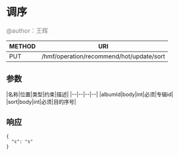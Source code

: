 
# 调序
<font color="gray" size="3">@author：王辉</font>

|METHOD|URI|
|--|--|
|PUT|/hmf/operation/recommend/hot/update/sort|

## 参数

|名称|位置|类型|约束|描述|
|--|--|--|--|
|albumId|body|int|必须|专辑id|
|sort|body|int|必须|目的序号|

## 响应
```
{
  "c": "s"
}
```
